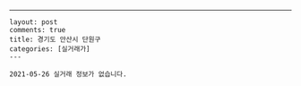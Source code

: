 ---
    layout: post
    comments: true
    title: 경기도 안산시 단원구
    categories: [실거래가]
    ---

    2021-05-26 실거래 정보가 없습니다.

    